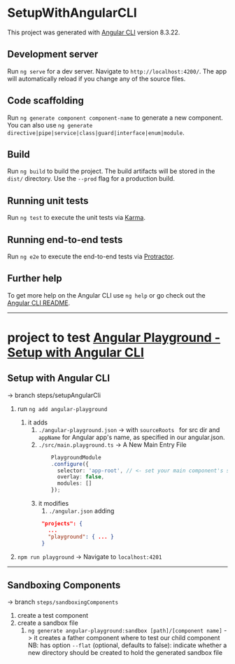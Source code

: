# SetupWithAngularCLI

This project was generated with [Angular CLI](https://github.com/angular/angular-cli) version 8.3.22.

## Development server

Run `ng serve` for a dev server. Navigate to `http://localhost:4200/`. The app will automatically reload if you change any of the source files.

## Code scaffolding

Run `ng generate component component-name` to generate a new component. You can also use `ng generate directive|pipe|service|class|guard|interface|enum|module`.

## Build

Run `ng build` to build the project. The build artifacts will be stored in the `dist/` directory. Use the `--prod` flag for a production build.

## Running unit tests

Run `ng test` to execute the unit tests via [Karma](https://karma-runner.github.io).

## Running end-to-end tests

Run `ng e2e` to execute the end-to-end tests via [Protractor](http://www.protractortest.org/).

## Further help

To get more help on the Angular CLI use `ng help` or go check out the [Angular CLI README](https://github.com/angular/angular-cli/blob/master/README.md).


---


# project to test [Angular Playground - Setup with Angular CLI](https://angularplayground.it/docs/getting-started/angular-cli)

## Setup with Angular CLI

-> branch steps/setupAngularCli

1. run `ng add angular-playground`
   1. it adds
      1. `./angular-playground.json` -> with `sourceRoots ` for src dir and `appName` for Angular app's name, as specified in our angular.json.
      2. `./src/main.playground.ts` -> A New Main Entry File
          ```typescript
              PlaygroundModule
              .configure({
                selector: 'app-root', // <- set your main component's selector
                overlay: false,
                modules: []
              });
          ```
        1. it modifies
           1. `./angular.json` adding
           ```json
            "projects": {
              ...
              "playground": { ... }
            }
           ```

2. `npm run playground` -> Navigate to `localhost:4201`

---

## Sandboxing Components

-> branch `steps/sandboxingComponents`

1. create a test component
2. create a sandbox file
   1. `ng generate angular-playground:sandbox [path]/[component name]` -> it creates a father component where to test our child component
   NB:  has option `--flat` (optional, defaults to false): indicate whether a new directory should be created to hold the generated sandbox file
